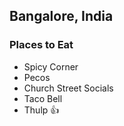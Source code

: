 
## Bangalore, India

### Places to Eat

- Spicy Corner
- Pecos
- Church Street Socials
- Taco Bell
- Thulp :+1:
